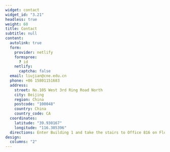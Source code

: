 ```yaml
---
widget: contact
widget_id: "3.21"
headless: true
weight: 60
title: Contact
subtitle: null
content:
  autolink: true
  form:
    provider: netlify
    formspree:
      ? id
    netlify:
      captcha: false
  email: liujian@cne.edu.cn
  phone: +86 15801151683
  address:
    street: No.105 West 3rd Ring Road North
    city: Beijing
    region: China
    postcode: "100048"
    country: China
    country_code: CA
  coordinates:
    latitude: "39.930167"
    longitude: "116.305396"
  directions: Enter Building 1 and take the stairs to Office 816 on Floor 8
design:
  columns: "2"
---
```

